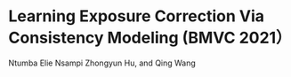 # Learning Exposure Correction Via Consistency Modeling (BMVC 2021）

Ntumba Elie Nsampi
Zhongyun Hu, 
and Qing Wang
